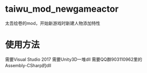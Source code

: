 # taiwu_mod_newgameactor
太吾绘卷的mod，开始新游戏时新建人物添加特性
# 使用方法
需要Visual Studio 2017
需要Unity3D一堆dll
需要QQ群903110962里的Assembly-CSharp的dll

